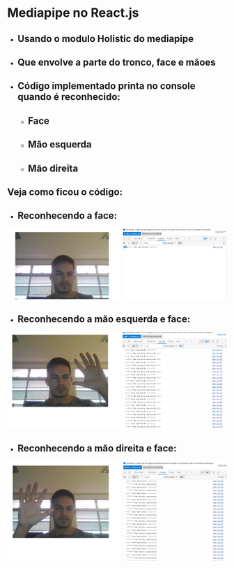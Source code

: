 # Mediapipe no React.js

- ## Usando o modulo Holistic do mediapipe

- ## Que envolve a parte do tronco, face e mãoes

- ## Código implementado printa no console quando é reconhecido:

    - ## Face
    - ## Mão esquerda
    - ## Mão direita

## Veja como ficou o código:

- ## Reconhecendo a face: 
<div align='center'>

<img src="https://github.com/brunossales/Mediapipe_Studies/blob/main/MediapipeReactJS/.images/face.png" />

</div>

- ## Reconhecendo a mão esquerda e face: 

<div align='center'>

<img src="https://github.com/brunossales/Mediapipe_Studies/blob/main/MediapipeReactJS/.images/MaoEsquerda_Face.png" />

</div>

- ## Reconhecendo a mão direita e face: 

<div align='center'>

<img src="https://github.com/brunossales/Mediapipe_Studies/blob/main/MediapipeReactJS/.images/MaoDireita_Face.png" />

</div>